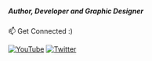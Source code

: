 ##### Author, Developer and Graphic Designer
:mailbox: Get Connected :)

[![YouTube](https://img.shields.io/youtube/views/i1_qmW_isDc?style=social)](https://www.youtube.com/channel/UC-pXuGzu-1LHW6WBnh3mTqA/videos)
[![Twitter](https://img.shields.io/twitter/follow/joshisamhita?label=Me%20Tweets%21&style=social)](https://twitter.com/JoshiSamhita)
